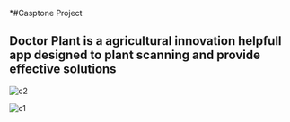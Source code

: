 *#Casptone Project
## Doctor Plant is a agricultural innovation helpfull app designed to plant scanning and provide effective solutions

![c2](https://github.com/user-attachments/assets/e8960211-e355-4841-b159-dbb56a80b11f)

![c1](https://github.com/user-attachments/assets/0935b98b-6c38-4dc3-a982-45eef908101f)

